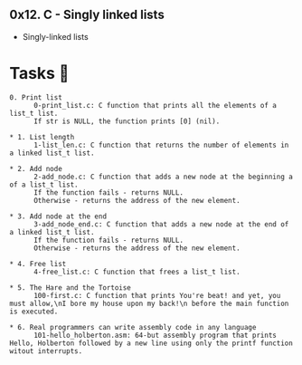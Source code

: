 ## 0x12. C - Singly linked lists


 - Singly-linked lists

# Tasks 📃
	0. Print list
    	  0-print_list.c: C function that prints all the elements of a list_t list.
          If str is NULL, the function prints [0] (nil).

	* 1. List length
    	  1-list_len.c: C function that returns the number of elements in a linked list_t list.

	* 2. Add node
    	  2-add_node.c: C function that adds a new node at the beginning a of a list_t list.
          If the function fails - returns NULL.
          Otherwise - returns the address of the new element.

	* 3. Add node at the end
    	  3-add_node_end.c: C function that adds a new node at the end of a linked list_t list.
          If the function fails - returns NULL.
          Otherwise - returns the address of the new element.

	* 4. Free list
    	  4-free_list.c: C function that frees a list_t list.

	* 5. The Hare and the Tortoise
    	  100-first.c: C function that prints You're beat! and yet, you must allow,\nI bore my house upon my back!\n before the main function is executed.

	* 6. Real programmers can write assembly code in any language
    	  101-hello_holberton.asm: 64-but assembly program that prints Hello, Holberton followed by a new line using only the printf function witout interrupts.
